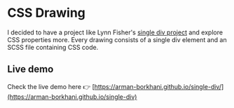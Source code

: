 # CSS Drawing
I decided to have a project like Lynn Fisher's [single div project](https://github.com/lynnandtonic/a-single-div) and explore CSS properties more.
Every drawing consists of a single div element and an SCSS file containing CSS code.

## Live demo
Check the live demo here 👉  [https://arman-borkhani.github.io/single-div/](https://arman-borkhani.github.io/single-div)